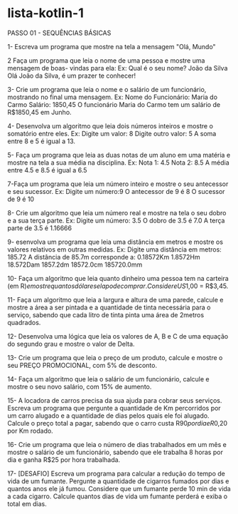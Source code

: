 # lista-kotlin-1
PASSO 01 - SEQUÊNCIAS BÁSICAS

1- Escreva um programa que mostre na tela a mensagem "Olá, Mundo"

2 Faça um programa que leia o nome de uma pessoa e mostre uma
mensagem de boas- vindas para ela:
Ex:
Qual é o seu nome? João da Silva
Olá João da Silva, é um prazer te conhecer!

3- Crie um programa que leia o nome e o salário de um
funcionário, mostrando no final uma mensagem.
Ex:
Nome do Funcionário:
Maria do Carmo Salário:
1850,45
O funcionário Maria do Carmo tem um salário de R$1850,45 em Junho.

4- Desenvolva um algoritmo que leia dois números inteiros e
mostre o somatório entre eles.
Ex:
Digite um valor: 8
Digite outro valor: 5
A soma entre 8 e 5 é igual a 13.

5- Faça um programa que leia as duas notas de um aluno em uma
matéria e mostre na tela a sua média na disciplina.
Ex:
Nota 1: 4.5
Nota 2: 8.5
A média entre 4.5 e 8.5 é igual a 6.5

7-Faça um programa que leia um número inteiro e mostre o seu
antecessor e seu sucessor.
Ex:
Digite um número:9
O antecessor de 9 é 8
O sucessor de 9 é 10

8- Crie um algoritmo que leia um número real e mostre na tela o
seu dobro e a sua terça parte.
Ex:
Digite
um número: 3.5 O
dobro de 3.5 é 7.0
A terça parte de 3.5 é 1.16666

9- esenvolva um programa que leia uma distância em metros e
mostre os valores relativos em outras medidas.
Ex:
Digite uma distância em metros: 185.72
A distância de 85.7m
corresponde a:
0.18572Km
1.8572Hm
18.572Dam
1857.2dm
18572.0cm
185720.0mm

10- Faça um algoritmo que leia quanto dinheiro uma pessoa tem na
carteira (em R$) e mostre quantos dólares ela pode comprar.
Considere US$1,00 = R$3,45.

11- Faça um algoritmo que leia a largura e altura de uma parede,
calcule e mostre a área a ser pintada e a quantidade de tinta
necessária para o serviço, sabendo que cada litro de tinta pinta
uma área de 2metros quadrados.

12- Desenvolva uma lógica que leia os valores de A, B e C de
uma equação do segundo grau e mostre o valor de Delta.

13- Crie um programa que leia o preço de um produto, calcule
e mostre o seu PREÇO PROMOCIONAL, com 5% de desconto.

14- Faça um algoritmo que leia o salário de um funcionário,
calcule e mostre o seu novo salário, com 15% de aumento.

15- A locadora de carros precisa da sua ajuda para cobrar seus
serviços. Escreva um programa que pergunte a quantidade de Km
percorridos por um carro alugado e a quantidade de dias pelos
quais ele foi alugado. Calcule o preço total a pagar, sabendo que
o carro custa R$90 por dia e R$0,20 por Km rodado.

16- Crie um programa que leia o número de dias trabalhados em um
mês e mostre o salário de um funcionário, sabendo que ele trabalha
8 horas por dia e ganha R$25 por hora trabalhada.

17- [DESAFIO] Escreva um programa para calcular a redução do tempo
de vida de um fumante. Pergunte a quantidade de cigarros fumados
por dias e quantos anos ele já fumou. Considere que um fumante
perde 10 min de vida a cada cigarro. Calcule quantos dias de vida
um fumante perderá e exiba o total em dias.
